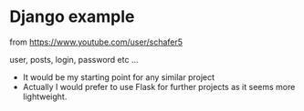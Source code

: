 # Django example

from https://www.youtube.com/user/schafer5

user, posts, login, password etc ...

- It would be my starting point for any similar project
- Actually I would prefer to use Flask for further projects as it seems more lightweight.
